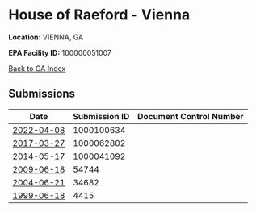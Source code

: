 # House of Raeford - Vienna

**Location:** VIENNA, GA

**EPA Facility ID:** 100000051007

[Back to GA Index](../../index.md)

## Submissions

| Date | Submission ID | Document Control Number |
|------|--------------|-------------------------|
| [2022-04-08](submissions/1000100634.md) | 1000100634 |  |
| [2017-03-27](submissions/1000062802.md) | 1000062802 |  |
| [2014-05-17](submissions/1000041092.md) | 1000041092 |  |
| [2009-06-18](submissions/54744.md) | 54744 |  |
| [2004-06-21](submissions/34682.md) | 34682 |  |
| [1999-06-18](submissions/4415.md) | 4415 |  |
